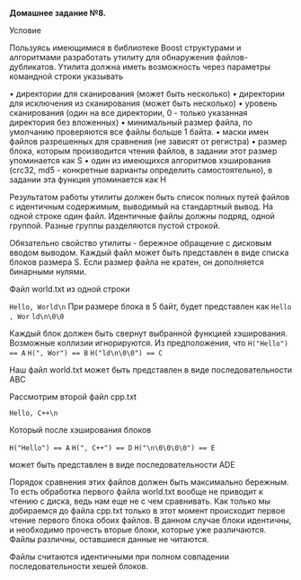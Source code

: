 **Домашнее задание №8.**

Условие

Пользуясь имеющимися в библиотеке Boost структурами и алгоритмами разработать утилиту для обнаружения файлов-дубликатов. Утилита должна иметь возможность через параметры командной строки указывать

• директории для сканирования (может быть несколько)
• директории для исключения из сканирования (может быть несколько)
• уровень сканирования (один на все директории, 0 - только указанная директория без вложенных)
• минимальный размер файла, по умолчанию проверяются все файлы больше 1 байта.
• маски имен файлов разрешенных для сравнения (не зависят от регистра)
• размер блока, которым производится чтения файлов, в задании этот размер упоминается как S
• один из имеющихся алгоритмов хэширования (crc32, md5 - конкретные варианты определить самостоятельно), в задании эта функция упоминается как H

Результатом работы утилиты должен быть список полных путей файлов с идентичным содержимым, выводимый на стандартный вывод. На одной строке один файл. Идентичные файлы должны подряд, одной группой. Разные группы разделяются пустой строкой.

Обязательно свойство утилиты - бережное обращение с дисковым вводом выводом. Каждый файл может быть представлен в виде списка блоков размера S. Если размер файла не кратен, он дополняется бинарными нулями.

Файл world.txt из одной строки

`Hello, World\n`
При размере блока в 5 байт, будет представлен как
`Hello`
`, Wor`
`ld\n\0\0`

Каждый блок должен быть свернут выбранной функцией хэширования. Возможные коллизии игнорируются. Из предположения, что
`H("Hello") == A`
`H(", Wor") == B`
`H("ld\n\0\0") == C`

Наш файл world.txt может быть представлен в виде последовательности ABC

Рассмотрим второй файл cpp.txt

`Hello, C++\n`

Который после хэширования блоков

`H("Hello") == A`
`H(", C++") == D`
`H("\n\0\0\0\0") == E`

может быть представлен в виде последовательности ADE

Порядок сравнения этих файлов должен быть максимально бережным. То есть обработка первого файла world.txt вообще не приводит к чтению с диска, ведь нам еще не с чем сравнивать. Как только мы добираемся до файла cpp.txt только в этот момент происходит первое чтение первого блока обоих файлов. В данном случае блоки идентичны, и необходимо прочесть вторые блоки, которые уже различаются. Файлы различны, оставшиеся данные не читаются.

Файлы считаются идентичными при полном совпадении последовательности
хешей блоков.
